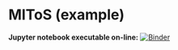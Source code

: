 # MIToS (example)

**Jupyter notebook executable on-line:** [![Binder](https://mybinder.org/badge_logo.svg)](https://mybinder.org/v2/gh/diegozea/lcqb-internal-seminar-mitos/master?filepath=GaussDCA%20contact%20prediction%20AUC%20using%20MIToS.ipynb)
